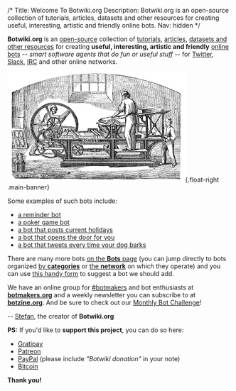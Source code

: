 /*
Title: Welcome To Botwiki.org
Description: Botwiki.org is an open-source collection of tutorials, articles, datasets and other resources for creating useful, interesting, artistic and friendly online bots.
Nav: hidden
*/


**Botwiki.org** is an [open-source](https://github.com/botwiki/botwiki.org) collection of [tutorials](tutorials/), [articles](articles/), [datasets and other resources](resources/) for creating **useful, interesting, artistic and friendly** [online bots](bots/) -- *smart software agents that do fun or useful stuff* -- for [Twitter](https://twitter.com/), [Slack](https://slack.com/), [IRC](https://en.wikipedia.org/wiki/Internet_Relay_Chat) and other online networks.

![Marinoni printing press](/content/images/illustrations/marinoni-printing-press.png){.float-right .main-banner}


Some examples of such bots include:

- [a reminder bot](bots/twitterbots/mnemosynetron)
- [a poker game bot](bots/slackbots/slack-poker-bot)
- [a bot that posts current holidays](bots/twitterbots/holidaybot4000)
- [a bot that opens the door for you](bots/slackbots/doorbell-server)
- [a bot that tweets every time your dog barks](bots/twitterbots/OliverBarkBark)

There are many more bots [on the **Bots** page](bots/) (you can jump directly to bots organized [ by **categories**](/bots/#browse-bots-by-categories) or [the **network**](/bots/#browse-bots-by-network) on which they operate) and you can use [this handy form](https://botwiki.org/submit-your-bot) to suggest a bot we should add.

We have an online group for [#botmakers](https://twitter.com/search?q=%23botmakers) and bot enthusiasts at [**botmakers.org**](https://botmakers.org/) and a weekly newsletter you can subscribe to at [**botzine.org**](http://botzine.org/). And be sure to check out our [Monthly Bot Challenge](/monthly-bot-challenge/)!

-- [Stefan](https://twitter.com/fourtonfish), the creator of **Botwiki.org**

**PS:** If you'd like to **support this project**, you can do so here:

- [Gratipay](https://gratipay.com/botwiki-org/)
- [Patreon](https://www.patreon.com/fourtonfish)
- [PayPal](https://www.paypal.me/stefanbohacek) (please include *"Botwiki donation"* in your note)
- [Bitcoin](bitcoin:15ncoocSHNVsvebH8JQnzeLuHTxzBNDoTa?amount=0.02&label=Botwiki)

**Thank you!**
